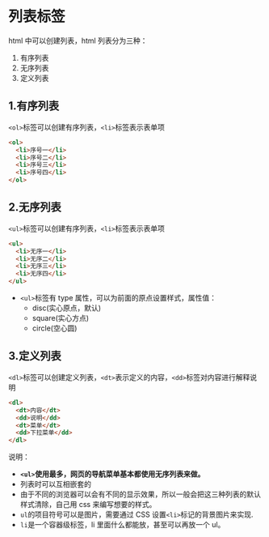 # 列表标签

html 中可以创建列表，html 列表分为三种：

1. 有序列表
2. 无序列表
3. 定义列表

## 1.有序列表

`<ol>`标签可以创建有序列表，`<li>`标签表示表单项

```html
<ol>
  <li>序号一</li>
  <li>序号二</li>
  <li>序号三</li>
  <li>序号四</li>
</ol>
```

## 2.无序列表

`<ul>`标签可以创建有序列表，`<li>`标签表示表单项

```html
<ul>
  <li>无序一</li>
  <li>无序二</li>
  <li>无序三</li>
  <li>无序四</li>
</ul>
```

- `<ul>`标签有 type 属性，可以为前面的原点设置样式，属性值：
  - disc(实心原点，默认)
  - square(实心方点)
  - circle(空心圆)

## 3.定义列表

`<dl>`标签可以创建定义列表，`<dt>`表示定义的内容，`<dd>`标签对内容进行解释说明

```html
<dl>
  <dt>内容</dt>
  <dd>说明</dd>
  <dt>菜单</dt>
  <dd>下拉菜单</dd>
</dl>
```

说明：

- **`<ul>`使用最多，网页的导航菜单基本都使用无序列表来做。**
- 列表时可以互相嵌套的
- 由于不同的浏览器可以会有不同的显示效果，所以一般会把这三种列表的默认样式清除，自己用 css 来编写想要的样式。
- `ul`的项目符号可以是图片，需要通过 CSS 设置`<li>`标记的背景图片来实现.
- `li`是一个容器级标签，li 里面什么都能放，甚至可以再放一个 ul。
